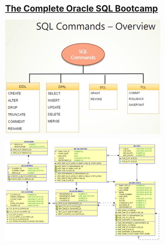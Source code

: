 # [The Complete Oracle SQL Bootcamp](https://www.udemy.com/course/the-complete-oracle-sql-development-bootcamp-2021)

![hr_schema](./assets/02.sql_commands.png)

![hr_schema](./assets/01.hr_schema.png)

